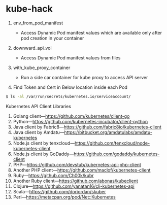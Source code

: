 # kube-hack

1. env_from_pod_manifest
    - Access Dynamic Pod manifest values which are available only after pod creation in your container 
2. downward_api_vol
    - Access Dynamic Pod manifest values from files
3. with_kube_proxy_container
    - Run a side car container for kube proxy to access API server

4. Find Token and Cert in Below location inside each Pod
  ```bash
  $ ls -al /var/run/secrets/kubernetes.io/serviceaccount/
  ```


Kubernetes API Client Libraries
1. Golang client—https://github.com/kubernetes/client-go
2. Python—https://github.com/kubernetes-incubator/client-python
3. Java client by Fabric8—https://github.com/fabric8io/kubernetes-client
4. Java client by Amdatu—https://bitbucket.org/amdatulabs/amdatu-kubernetes
5. Node.js client by tenxcloud—https://github.com/tenxcloud/node-kubernetes-client
6. Node.js client by GoDaddy—https://github.com/godaddy/kubernetes-client
7. PHP—https://github.com/devstub/kubernetes-api-php-client
8. Another PHP client—https://github.com/maclof/kubernetes-client
9. Ruby—https://github.com/Ch00k/kubr
10. Another Ruby client—https://github.com/abonas/kubeclient
11. Clojure—https://github.com/yanatan16/clj-kubernetes-api
12. Scala—https://github.com/doriordan/skuber
13. Perl—https://metacpan.org/pod/Net::Kubernetes